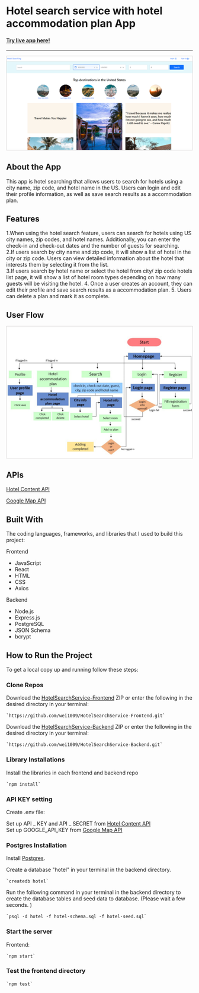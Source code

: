 # Hotel search service with hotel accommodation plan App 


####  [Try live app here!](http://hotel-search-service.surge.sh/) 

___

![hoempage](/images/homepage-img.png "homepage")


## About the App

This app is hotel searching that allows users to search for hotels using a city name, zip code, and hotel name in the US. Users can login and edit their profile information, as well as save search results as a accommodation plan.   

## Features

1.When using the hotel search feature, users can search for hotels using US city names, zip codes, and hotel names. Additionally, you can enter the check-in and check-out dates and the number of guests for searching.  
2.If users search by city name and zip code, it will show a list of hotel in the city or zip code. Users can view detailed information about the hotel that interests them by selecting it from the list.  
3.If users search by hotel name or select the hotel from city/ zip code hotels list page, it will show a list of hotel room types depending on how many guests will be visiting the hotel.
4. Once a user creates an account, they can edit their profile and save search results as a accommodation plan.
5. Users can delete a plan and mark it as complete.  

## User Flow


![hoempage](/images/userflow.png "homepage")  

## APIs  

[Hotel Content API](https://api.test.hotelbeds.com/hotel-content-api/1.0/hotels)  

[Google Map API](https://www.google.com/maps/embed/v1/place)  


## Built With  

The coding languages, frameworks, and libraries that I used to build this project:  

Frontend

* JavaScript
* React
* HTML
* CSS
* Axios  

Backend

* Node.js
* Express.js
* PostgreSQL
* JSON Schema
* bcrypt

## How to Run the Project

To get a local copy up and running follow these steps:  

### Clone Repos

Download the [HotelSearchService-Frontend](https://github.com/wei1009/HotelSearchService-Frontend) ZIP or enter the following in the desired directory in your terminal:  

 	`https://github.com/wei1009/HotelSearchService-Frontend.git`  

Download the [HotelSearchService-Backend](https://github.com/wei1009/HotelSearchService-Backend) ZIP or enter the following in the desired directory in your terminal: 


 	`https://github.com/wei1009/HotelSearchService-Backend.git`  

### Library Installations 

Install the libraries in each frontend and backend repo  

	`npm install`

### API KEY setting  

Create .env file:  

Set up API _ KEY and API _ SECRET from [Hotel Content API](https://api.test.hotelbeds.com/hotel-content-api/1.0/hotels)  
Set up GOOGLE_API_KEY from [Google Map API](https://www.google.com/maps/embed/v1/place) 



### Postgres Installation  

Install [Postgres](https://www.postgresql.org/).  

Create a database "hotel" in your terminal in the backend directory.

	`createdb hotel`   

Run the following command in your terminal in the backend directory to create the database tables and seed data to database. (Please wait a few seconds. )  

	`psql -d hotel -f hotel-schema.sql -f hotel-seed.sql`  

### Start the server   

Frontend:  

	`npm start`  


### Test the frontend directory

	`npm test`
